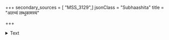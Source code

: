 +++
secondary_sources = [ "MSS_3129",]
jsonClass = "Subhaashita"
title = "अलभ्यं लब्धुकामस्य"

+++

<details><summary>Text</summary>

अलभ्यं लब्धुकामस्य जनस्य गतिरीदृशी।  
अलब्धेषु मनस्तापः संचितार्थो विनश्यति॥
</details>
